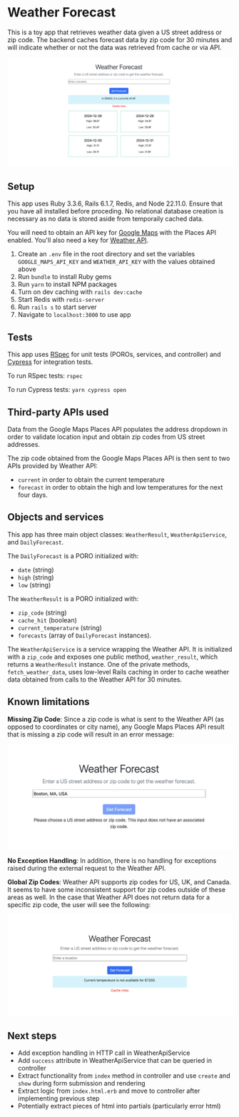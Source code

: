 # Weather Forecast

This is a toy app that retrieves weather data given a US street address or zip code. The backend caches forecast data by zip code for 30 minutes and will indicate whether or not the data was retrieved from cache or via API. 

![weather forecast ui](./weather_forecast_ui.png)

## Setup

This app uses Ruby 3.3.6, Rails 6.1.7, Redis, and Node 22.11.0. Ensure that you have all installed before proceding. No relational database creation is necessary as no data is stored aside from temporaily cached data. 

You will need to obtain an API key for [Google Maps](https://console.cloud.google.com/google/maps-apis/credentials) with the Places API enabled. You'll also need a key for [Weather API](https://www.weatherapi.com/my/). 

1. Create an `.env` file in the root directory and set the variables `GOOGLE_MAPS_API_KEY` and `WEATHER_API_KEY` with the values obtained above
1. Run `bundle` to install Ruby gems
1. Run `yarn` to install NPM packages
1. Turn on dev caching with `rails dev:cache`
1. Start Redis with `redis-server`
1. Run `rails s` to start server
1. Navigate to `localhost:3000` to use app

## Tests

This app uses [RSpec](https://rspec.info/) for unit tests (POROs, services, and controller) and [Cypress](https://www.cypress.io/) for integration tests. 

To run RSpec tests: `rspec`

To run Cypress tests: `yarn cypress open` 

## Third-party APIs used

Data from the Google Maps Places API populates the address dropdown in order to validate location input and obtain zip codes from US street addresses. 

The zip code obtained from the Google Maps Places API is then sent to two APIs provided by Weather API: 
* `current` in order to obtain the current temperature 
* `forecast` in order to obtain the high and low temperatures for the next four days. 

## Objects and services

This app has three main object classes: `WeatherResult`, `WeatherApiService`, and `DailyForecast`. 

The `DailyForecast` is a PORO initialized with:
* `date` (string)
* `high` (string)
* `low` (string)

The `WeatherResult` is a PORO initialized with: 
* `zip_code` (string)
* `cache_hit` (boolean)
* `current_temperature` (string)
* `forecasts` (array of `DailyForecast` instances). 

The `WeatherApiService` is a service wrapping the Weather API. It is initialized with a `zip_code` and exposes one public method, `weather_result`, which returns a `WeatherResult` instance. One of the private methods, `fetch_weather_data`, uses low-level Rails caching in order to cache weather data obtained from calls to the Weather API for 30 minutes. 

## Known limitations

**Missing Zip Code**: Since a zip code is what is sent to the Weather API (as opposed to coordinates or city name), any Google Maps Places API result that is missing a zip code will result in an error message: 

![weather forecast error](./weather_forecast_error.png)

**No Exception Handling**: In addition, there is no handling for exceptions raised during the external request to the Weather API. 

**Global Zip Codes**: Weather API supports zip codes for US, UK, and Canada. It seems to have some inconsistent support for zip codes outside of these areas as well. In the case that Weather API does not return data for a specific zip code, the user will see the following:

![weather forecast data not available](./weather_forecast_data_not_available.png)

## Next steps

* Add exception handling in HTTP call in WeatherApiService
* Add `success` attribute in WeatherApiService that can be queried in controller 
* Extract functionality from `index` method in controller and use `create` and `show` during form submission and rendering
* Extract logic from `index.html.erb` and move to controller after implementing previous step
* Potentially extract pieces of html into partials (particularly error html)